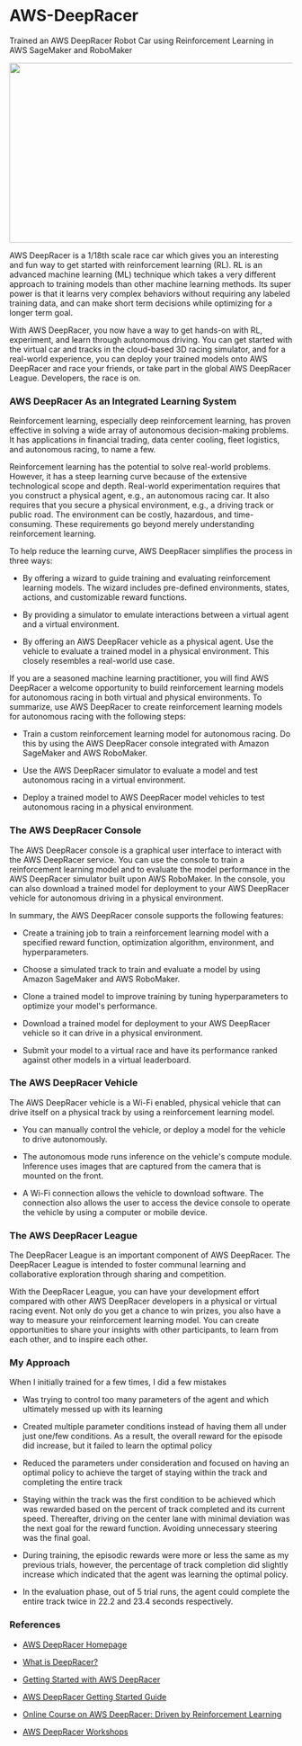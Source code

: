# AWS-DeepRacer

Trained an AWS DeepRacer Robot Car using Reinforcement Learning in AWS SageMaker and RoboMaker

<p align="center">
  <img width="580" height="320" src="/images/DeepRacer.gif">
</p>

AWS DeepRacer is a 1/18th scale race car which gives you an interesting and fun way to get started with reinforcement learning (RL). RL is an advanced machine learning (ML) technique which takes a very different approach to training models than other machine learning methods. Its super power is that it learns very complex behaviors without requiring any labeled training data, and can make short term decisions while optimizing for a longer term goal.

With AWS DeepRacer, you now have a way to get hands-on with RL, experiment, and learn through autonomous driving. You can get started with the virtual car and tracks in the cloud-based 3D racing simulator, and for a real-world experience, you can deploy your trained models onto AWS DeepRacer and race your friends, or take part in the global AWS DeepRacer League. Developers, the race is on.

### AWS DeepRacer As an Integrated Learning System

Reinforcement learning, especially deep reinforcement learning, has proven effective in solving a wide array of autonomous decision-making problems. It has applications in financial trading, data center cooling, fleet logistics, and autonomous racing, to name a few.

Reinforcement learning has the potential to solve real-world problems. However, it has a steep learning curve because of the extensive technological scope and depth. Real-world experimentation requires that you construct a physical agent, e.g., an autonomous racing car. It also requires that you secure a physical environment, e.g., a driving track or public road. The environment can be costly, hazardous, and time-consuming. These requirements go beyond merely understanding reinforcement learning.

To help reduce the learning curve, AWS DeepRacer simplifies the process in three ways:

- By offering a wizard to guide training and evaluating reinforcement learning models. The wizard includes pre-defined environments, states, actions, and customizable reward functions.

- By providing a simulator to emulate interactions between a virtual agent and a virtual environment.

- By offering an AWS DeepRacer vehicle as a physical agent. Use the vehicle to evaluate a trained model in a physical environment. This closely resembles a real-world use case.

If you are a seasoned machine learning practitioner, you will find AWS DeepRacer a welcome opportunity to build reinforcement learning models for autonomous racing in both virtual and physical environments. To summarize, use AWS DeepRacer to create reinforcement learning models for autonomous racing with the following steps:

- Train a custom reinforcement learning model for autonomous racing. Do this by using the AWS DeepRacer console integrated with Amazon SageMaker and AWS RoboMaker.

- Use the AWS DeepRacer simulator to evaluate a model and test autonomous racing in a virtual environment.

- Deploy a trained model to AWS DeepRacer model vehicles to test autonomous racing in a physical environment.

### The AWS DeepRacer Console

The AWS DeepRacer console is a graphical user interface to interact with the AWS DeepRacer service. You can use the console to train a reinforcement learning model and to evaluate the model performance in the AWS DeepRacer simulator built upon AWS RoboMaker. In the console, you can also download a trained model for deployment to your AWS DeepRacer vehicle for autonomous driving in a physical environment.

In summary, the AWS DeepRacer console supports the following features:

- Create a training job to train a reinforcement learning model with a specified reward function, optimization algorithm, environment, and hyperparameters.

- Choose a simulated track to train and evaluate a model by using Amazon SageMaker and AWS RoboMaker.

- Clone a trained model to improve training by tuning hyperparameters to optimize your model's performance.

- Download a trained model for deployment to your AWS DeepRacer vehicle so it can drive in a physical environment.

- Submit your model to a virtual race and have its performance ranked against other models in a virtual leaderboard.

### The AWS DeepRacer Vehicle

The AWS DeepRacer vehicle is a Wi-Fi enabled, physical vehicle that can drive itself on a physical track by using a reinforcement learning model.

- You can manually control the vehicle, or deploy a model for the vehicle to drive autonomously.

- The autonomous mode runs inference on the vehicle's compute module. Inference uses images that are captured from the camera that is mounted on the front.

- A Wi-Fi connection allows the vehicle to download software. The connection also allows the user to access the device console to operate the vehicle by using a computer or mobile device.

### The AWS DeepRacer League

The DeepRacer League is an important component of AWS DeepRacer. The DeepRacer League is intended to foster communal learning and collaborative exploration through sharing and competition.

With the DeepRacer League, you can have your development effort compared with other AWS DeepRacer developers in a physical or virtual racing event. Not only do you get a chance to win prizes, you also have a way to measure your reinforcement learning model. You can create opportunities to share your insights with other participants, to learn from each other, and to inspire each other.

### My Approach

When I initially trained for a few times, I did a few mistakes

- Was trying to control too many parameters of the agent and which ultimately messed up with its learning

- Created multiple parameter conditions instead of having them all under just one/few conditions. As a result, the overall reward for the episode did increase, but it failed to learn the optimal policy

- Reduced the parameters under consideration and focused on having an optimal policy to achieve the target of staying within the track and completing the entire track

- Staying within the track was the first condition to be achieved which was rewarded based on the percent of track completed and its current speed. Thereafter, driving on the center lane with minimal deviation was the next goal for the reward function. Avoiding unnecessary steering was the final goal.

- During training, the episodic rewards were more or less the same as my previous trials, however, the percentage of track completion did slightly increase which indicated that the agent was learning the optimal policy.

- In the evaluation phase, out of 5 trial runs, the agent could complete the entire track twice in 22.2 and 23.4 seconds respectively. 

### References

- [AWS DeepRacer Homepage](https://aws.amazon.com/deepracer/)

- [What is DeepRacer?](https://docs.aws.amazon.com/deepracer/latest/developerguide/what-is-deepracer.html)

- [Getting Started with AWS DeepRacer](https://aws.amazon.com/deepracer/getting-started/)

- [AWS DeepRacer Getting Started Guide](https://d1.awsstatic.com/deepracer/AWS-DeepRacer-Getting-Started-Guide.pdf)

- [Online Course on AWS DeepRacer: Driven by Reinforcement Learning](https://www.aws.training/learningobject/wbc?id=32143)

- [AWS DeepRacer Workshops](https://github.com/aws-samples/aws-deepracer-workshops)
